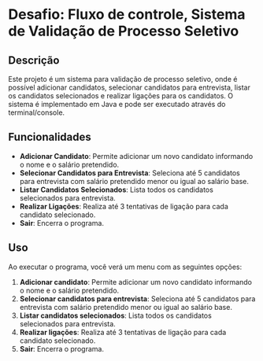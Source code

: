 # Desafio: Fluxo de controle, Sistema de Validação de Processo Seletivo

## Descrição

Este projeto é um sistema para validação de processo seletivo, onde é possível adicionar candidatos, selecionar candidatos para entrevista, listar os candidatos selecionados e realizar ligações para os candidatos. O sistema é implementado em Java e pode ser executado através do terminal/console.

## Funcionalidades

- **Adicionar Candidato**: Permite adicionar um novo candidato informando o nome e o salário pretendido.
- **Selecionar Candidatos para Entrevista**: Seleciona até 5 candidatos para entrevista com salário pretendido menor ou igual ao salário base.
- **Listar Candidatos Selecionados**: Lista todos os candidatos selecionados para entrevista.
- **Realizar Ligações**: Realiza até 3 tentativas de ligação para cada candidato selecionado.
- **Sair**: Encerra o programa.


## Uso

Ao executar o programa, você verá um menu com as seguintes opções:

1. **Adicionar candidato**: Permite adicionar um novo candidato informando o nome e o salário pretendido.
2. **Selecionar candidatos para entrevista**: Seleciona até 5 candidatos para entrevista com salário pretendido menor ou igual ao salário base.
3. **Listar candidatos selecionados**: Lista todos os candidatos selecionados para entrevista.
4. **Realizar ligações**: Realiza até 3 tentativas de ligação para cada candidato selecionado.
5. **Sair**: Encerra o programa.